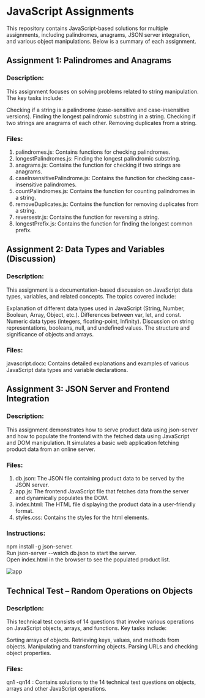 
# JavaScript Assignments
This repository contains JavaScript-based solutions for multiple assignments, including palindromes, anagrams, JSON server integration, and various object manipulations.
Below is a summary of each assignment.

## Assignment 1: Palindromes and Anagrams
### Description:
This assignment focuses on solving problems related to string manipulation. The key tasks include:

Checking if a string is a palindrome (case-sensitive and case-insensitive versions).
Finding the longest palindromic substring in a string.
Checking if two strings are anagrams of each other.
Removing duplicates from a string.

### Files:
1. palindromes.js: Contains functions for checking palindromes.  
2. longestPalindromes.js: Finding the longest palindromic substring.  
3. anagrams.js: Contains the function for checking if two strings are anagrams.  
4. caseInsensitivePalindrome.js: Contains the function for checking case-insensitive palindromes.  
5. countPalindromes.js: Contains the function for counting palindromes in a string.  
6. removeDuplicates.js: Contains the function for removing duplicates from a string.  
7. reversestr.js: Contains the function for reversing a string.  
8. longestPrefix.js: Contains the function for finding the longest common prefix.  

## Assignment 2: Data Types and Variables (Discussion)
### Description:
This assignment is a documentation-based discussion on JavaScript data types, variables, and related concepts. The topics covered include:

Explanation of different data types used in JavaScript (String, Number, Boolean, Array, Object, etc.).
Differences between var, let, and const.
Numeric data types (integers, floating-point, Infinity).
Discussion on string representations, booleans, null, and undefined values.
The structure and significance of objects and arrays.

### Files:
javascript.docx: Contains detailed explanations and examples of various JavaScript data types and variable declarations.

## Assignment 3: JSON Server and Frontend Integration
### Description:
This assignment demonstrates how to serve product data using json-server and how to populate the frontend with the fetched data using JavaScript and DOM manipulation. It simulates a basic web application fetching product data from an online server.

### Files:
1. db.json: The JSON file containing product data to be served by the JSON server.  
2. app.js: The frontend JavaScript file that fetches data from the server and dynamically populates the DOM.  
3. index.html: The HTML file displaying the product data in a user-friendly format.  
4. styles.css: Contains the styles for the html elements.  

### Instructions:
npm install -g json-server.  
Run json-server --watch db.json to start the server.  
Open index.html in the browser to see the populated product list.

![app](https://github.com/user-attachments/assets/a6c2947d-42fb-43c7-b9e2-81eb6fe2662b)

## Technical Test – Random Operations on Objects
### Description:
This technical test consists of 14 questions that involve various operations on JavaScript objects, arrays, and functions. Key tasks include:

Sorting arrays of objects.
Retrieving keys, values, and methods from objects.
Manipulating and transforming objects.
Parsing URLs and checking object properties.

### Files:
qn1 -qn14 : Contains solutions to the 14 technical test questions on objects, arrays and other JavaScript operations.
